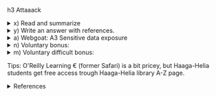 h3 Attaaack
 
<details><summary> x) Read and summarize </summary>
<p> 
        € Costa-Gazcón 2021: Practical Threat Intelligence and Data-Driven Threat Hunting. Chapter 4: Mapping the Adversary 
        (all but "Testing yourself", which is left as voluntary bonus)
 1. The WITRE ATT&CK framework
 
  Description 14 TTPs (tactics, techniques (+subtechniques), procedures) according to WITRE ATT&CK framwework 
   1. Reconnaissance  - new - trying to get as much info about the victim as possible 
   2. Resources Dev - new - conducting assessing resources process (these resources can be purchased, stolen, or developed)
   3. Initial Access - the very first step to get into victim's environment and get a foothold in the network using entry vectors
   4. 
 2. Mapping with ATT&CK
 3. Testing yourself 
 </p> 
 </details>   
 <details><summary> y) Write an answer with references.</summary>
 <p> 
  Answer in the context of Mitre Att&ck, and pick examples that are different from the chapter in task x.
        Define tactic and give an example.
        Define technique and subtechnique, and give an example of each.
        Define procedure, and give an example of each.
 </p> 
 </details>       
 <details><summary> a) Webgoat: A3 Sensitive data exposure </summary>
 <p> 
        Insecure Login: 2 Let's try
 </p> 
 </details>  
 <details><summary> n) Voluntary bonus:   </summary>
 <p> 
  "Testing yourself" in Costa-Gazcón: Practical Threat Intelligence and Data-Driven Threat Hunting
  Chapter 4: Mapping the Adversary
 </p> 
  </details>  
  <details><summary> m) Voluntary difficult bonus: </summary>
  <p> 
  WebGoat: SQL Injection (advanced).
  </p> 
  </details>  
  
Tips:
    O'Reilly Learning € (former Safari) is a bit pricey, but Haaga-Helia students get free access trough Haaga-Helia library A-Z page.
    
 <details><summary> References </summary>
 <p> 
  *[€ Costa-Gazcón 2021: Practical Threat Intelligence and Data-Driven Threat Hunting Chapter 4: Mapping the Adversary](https://www.oreilly.com/library/view/practical-threat-intelligence/9781838556372/B13376_04_Final_SK_ePub.xhtml#_idParaDest-75)
  * (https://learning.oreilly.com/library/view/practical-threat-intelligence/9781838556372/B13376_04_Final_SK_ePub.xhtml#_idParaDest-71)
  *[MITRE ATT&CK®](https://attack.mitre.org/)
 </p> 
 </details>  
